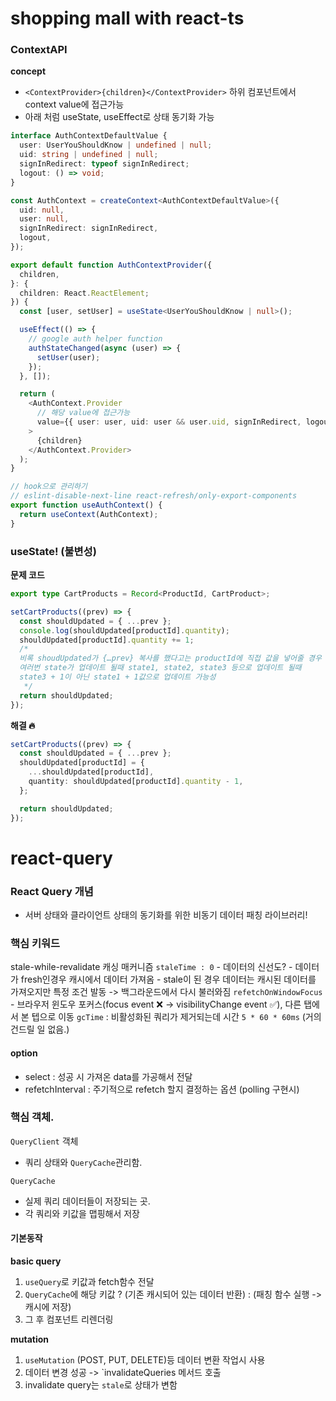 # shopping mall with react-ts

### ContextAPI

**concept**

- `<ContextProvider>{children}</ContextProvider>` 하위 컴포넌트에서 context value에 접근가능
- 아래 처럼 useState, useEffect로 상태 동기화 가능

```ts
interface AuthContextDefaultValue {
  user: UserYouShouldKnow | undefined | null;
  uid: string | undefined | null;
  signInRedirect: typeof signInRedirect;
  logout: () => void;
}

const AuthContext = createContext<AuthContextDefaultValue>({
  uid: null,
  user: null,
  signInRedirect: signInRedirect,
  logout,
});

export default function AuthContextProvider({
  children,
}: {
  children: React.ReactElement;
}) {
  const [user, setUser] = useState<UserYouShouldKnow | null>();

  useEffect(() => {
    // google auth helper function
    authStateChanged(async (user) => {
      setUser(user);
    });
  }, []);

  return (
    <AuthContext.Provider
      // 해당 value에 접근가능
      value={{ user: user, uid: user && user.uid, signInRedirect, logout }}
    >
      {children}
    </AuthContext.Provider>
  );
}

// hook으로 관리하기
// eslint-disable-next-line react-refresh/only-export-components
export function useAuthContext() {
  return useContext(AuthContext);
}
```

### useState! (불변성)

**문제 코드**

```ts
export type CartProducts = Record<ProductId, CartProduct>;

setCartProducts((prev) => {
  const shouldUpdated = { ...prev };
  console.log(shouldUpdated[productId].quantity);
  shouldUpdated[productId].quantity += 1;
  /*
  비록 shoudUpdated가 {…prev} 복사를 했다고는 productId에 직접 값을 넣어줄 경우
  여러번 state가 업데이트 될때 state1, state2, state3 등으로 업데이트 될때
  state3 + 1이 아닌 state1 + 1값으로 업데이트 가능성
   */
  return shouldUpdated;
});
```

**해결 🔥**

```ts
setCartProducts((prev) => {
  const shouldUpdated = { ...prev };
  shouldUpdated[productId] = {
    ...shouldUpdated[productId],
    quantity: shouldUpdated[productId].quantity - 1,
  };

  return shouldUpdated;
});
```

# react-query

### React Query 개념

- 서버 상태와 클라이언트 상태의 동기화를 위한 비동기 데이터 패칭 라이브러리!

### 핵심 키워드

stale-while-revalidate 캐싱 매커니즘
`staleTime : 0` - 데이터의 신선도? - 데이터가 fresh인경우 캐시에서 데이터 가져옴 - stale이 된 경우 데이터는 캐시된 데이터를 가져오지만 특정 조건 발동 -> 백그라운드에서 다시 불러와짐
`refetchOnWindowFocus` - 브라우저 윈도우 포커스(focus event ❌ -> visibilityChange event ✅), 다른 탭에서 본 텝으로 이동
`gcTime` : 비활성화된 쿼리가 제거되는데 시간 `5 * 60 * 60ms` (거의 건드릴 일 없음.)

#### option

- select : 성공 시 가져온 data를 가공해서 전달
- refetchInterval : 주기적으로 refetch 할지 결정하는 옵션 (polling 구현시)

### 핵심 객체.

`QueryClient` 객체

- 쿼리 상태와 `QueryCache`관리함.

`QueryCache`

- 실제 쿼리 데이터들이 저장되는 곳.
- 각 쿼리와 키값을 맵핑해서 저장

#### 기본동작

**basic query**

1. `useQuery`로 키값과 fetch함수 전달
2. `QueryCache`에 해당 키값 ? (기존 캐시되어 있는 데이터 반환) : (패칭 함수 실행 -> 캐시에 저장)
3. 그 후 컴포넌트 리렌더링

**mutation**

1. `useMutation` (POST, PUT, DELETE)등 데이터 변환 작업시 사용
2. 데이터 변경 성공 -> `invalidateQueries 메서드 호출
3. invalidate query는 `stale`로 상태가 변함
